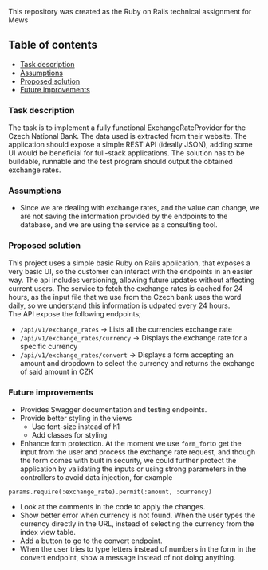 This repository was created as the Ruby on Rails technical assignment for Mews 

## Table of contents
- [Task description](#task-description)
- [Assumptions](#assumptions)
- [Proposed solution](#proposed-solution)
- [Future improvements](#future-improvements)


### Task description 
The task is to implement a fully functional ExchangeRateProvider for the Czech National Bank. 
The data used is extracted from their website.
The application should expose a simple REST API (ideally JSON), adding some UI would be beneficial for full-stack applications.
The solution has to be buildable, runnable and the test program should output the obtained exchange rates. 

### Assumptions
- Since we are dealing with exchange rates, and the value can change, we are not saving the information provided by the endpoints to the database, and we are using the service as a consulting tool.

### Proposed solution
This project uses a simple basic Ruby on Rails application, that exposes a very basic UI, so the customer can interact with the endpoints in an easier way.
The api includes versioning, allowing future updates without affecting current users.
The service to fetch the exchange rates is cached for 24 hours, as the input file that we use from the Czech bank uses the word daily, so we understand this information is udpated every 24 hours.  
The API expose the following endpoints;
- `/api/v1/exchange_rates` → Lists all the currencies exchange rate
- `/api/v1/exchange_rates/currency` → Displays the exchange rate for a specific currency
- `/api/v1/exchange_rates/convert` → Displays a form accepting an amount and dropdown to select the currency and returns the exchange of said amount in CZK 

### Future improvements
- Provides Swagger documentation and testing endpoints.
- Provide better styling in the views 
  - Use font-size instead of h1
  - Add classes for styling 
- Enhance form protection. At the moment we use `form_for`to get the input from the user and process the exchange rate request, and though the form comes with built in security, we could further protect the application by validating the inputs or using strong parameters in the controllers to avoid data injection, for example
```
params.require(:exchange_rate).permit(:amount, :currency)
```
- Look at the comments in the code to apply the changes.
- Show better error when currency is not found. When the user types the currency directly in the URL, instead of selecting the currency from the index view table. 
- Add a button to go to the convert endpoint.
- When the user tries to type letters instead of numbers in the form in the convert endpoint, show a message instead of not doing anything.